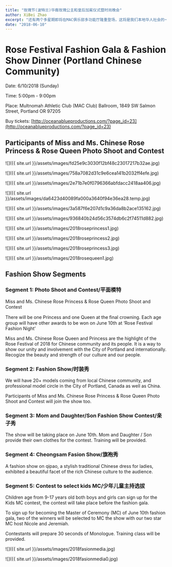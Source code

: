 ```yaml
---
title: "玫瑰节(波特兰)华裔玫瑰公主和皇后加冕仪式暨时尚晚会"
author: XiBei Zhao
excerpt: "还有两个多星期即将在MAC俱乐部多功能厅隆重登场，这将是我们本地华人社会的一件大事，Kerry倾力将多年在业内积累的资源投放到这项活动当中，经由专业人士打造的成果已经初见倪端，下面的一组照片就是第一场拍照活动中的作品，照片上的主人公都是我们社区的孩子们，她们就是平时在您身边活蹦乱跳的黄毛丫头。在活动中，孩子们相互看到的彼此的美丽，家长们看到自己调皮孩子公主的一面，教练老师则是看到孩子脸上满满的自信，我们社区则是感受到孩子们的天地更加多姿多彩。"
date: "2018-06-10"
---
```


# Rose Festival Fashion Gala & Fashion Show Dinner (Portland Chinese Community)

Date: 6/10/2018 (Sunday)

Time: 5:00pm - 9:00pm

Place: Multnomah Athletic Club (MAC Club) Ballroom, 1849 SW Salmon Street, Portland OR 97205

Buy tickets: [http://oceanablueproductions.com/?page_id=23](http://oceanablueproductions.com/?page_id=23)

## Participants of Miss and Ms. Chinese Rose Princess & Rose Queen Photo Shoot and Contest

![]({{ site.url }}/assets/images/fd25e9c3030f12bf48c23017217b32ae.jpg)

![]({{ site.url }}/assets/images/758a7082d31c9e6cea141b2032ff4efe.jpg)

![]({{ site.url }}/assets/images/2e71b7e0f0796366abfdacc2418aa406.jpg)

![]({{ site.url }}/assets/images/da6423d40089fa000a3640f94e36ea28.temp.jpg)

![]({{ site.url }}/assets/images/3a587f6e207d1c9a36da8b2ace135162.jpg)

![]({{ site.url }}/assets/images/936840b24d56c3574db6c2f74511d882.jpg)

![]({{ site.url }}/assets/images/2018roseprincess1.jpg)

![]({{ site.url }}/assets/images/2018roseprincess2.jpg)

![]({{ site.url }}/assets/images/2018roseprincess3.jpg)

![]({{ site.url }}/assets/images/2018rosequeen1.jpg)

## Fashion Show Segments

### Segment 1: Photo Shoot and Contest/平面模特

Miss and Ms. Chinese Rose Princess & Rose Queen Photo Shoot and Contest

There will be one Princess and one Queen at the ﬁnal crowning. Each age group will have other awards to be won on June 10th at ‘Rose Festival Fashion Night’

Miss and Ms. Chinese Rose Queen and Princess are the highlight of the Rose Festival of 2018 for Chinese community and its people. It is a way to show our unity and involvement with the City of Portland and internationally. Recogize the beauty and strength of our culture and our people.

### Segment 2: Fashion Show/时装秀

We will have 20+ models coming from local Chinese community, and professional model circle in the City of Portland, Canada as well as China.

Participants of Miss and Ms. Chinese Rose Princess & Rose Queen Photo Shoot and Contest will join the show too.

### Segment 3: Mom and Daughter/Son Fashion Show Contest/亲子秀

The show will be taking place on June 10th. Mom and Daughter / Son provide their own clothes for the contest. Training will be provided.

### Segment 4: Cheongsam Fasion Show/旗袍秀

A fashion show on qipao, a stylish traditional Chinese dress for ladies, exhibited a beautiful facet of the rich Chinese culture to the audience.

### Segment 5: Contest to select kids MC/少年儿童主持选拔

Children age from 9-17 years old both boys and girls can sign up for the Kids MC contest, the contest will take place before the fashion gala.

To sign up for becoming the Master of Ceremony (MC) of June 10th fashion gala, two of the winners will be selected to MC the show with our two star MC host Nicole and Jeremiah.

Contestants will prepare 30 seconds of Monologue. Training class will be provided.

![]({{ site.url }}/assets/images/2018fasionmedia.jpg)

![]({{ site.url }}/assets/images/2018fasionmedia0.jpg)
